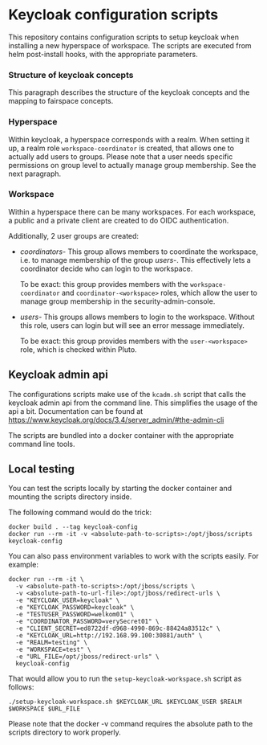 # Keycloak configuration scripts

This repository contains configuration scripts to setup
keycloak when installing a new hyperspace of workspace.
The scripts are executed from helm post-install hooks, with 
the appropriate parameters.

### Structure of keycloak concepts
This paragraph describes the structure of the keycloak concepts and the mapping
to fairspace concepts.

### Hyperspace 
Within keycloak, a hyperspace corresponds with a realm. When setting it up, a
realm role `workspace-coordinator` is created, that allows one to actually add
users to groups. Please note that a user needs specific permissions on group level 
to actually manage group membership. See the next paragraph. 

### Workspace
Within a hyperspace there can be many workspaces. For each workspace, a public 
and a private client are created to do OIDC authentication. 

Additionally, 2 user groups are created: 
* _coordinators-<workspace>_ This group allows members to coordinate the workspace, i.e.
  to manage membership of the group _users-<workspace>_. This effectively lets a coordinator
  decide who can login to the workspace.
  
  To be exact: this group provides members with the `workspace-coordinator` and `coordinator-<workspace>`
  roles, which allow the user to manage group membership in the security-admin-console.
* _users-<workspace>_ This groups allows members to login to the workspace. Without this role, 
  users can login but will see an error message immediately.
  
  To be exact: this group provides members with the `user-<workspace>`
  role, which is checked within Pluto.

## Keycloak admin api
The configurations scripts make use of the `kcadm.sh` script
that calls the keycloak admin api from the command line.
This simplifies the usage of the api a bit. Documentation can 
be found at https://www.keycloak.org/docs/3.4/server_admin/#the-admin-cli 

The scripts are bundled into a docker container with the appropriate
command line tools.

## Local testing
You can test the scripts locally by starting the 
docker container and mounting the scripts directory inside.

The following command would do the trick:

```
docker build . --tag keycloak-config
docker run --rm -it -v <absolute-path-to-scripts>:/opt/jboss/scripts keycloak-config
```

You can also pass environment variables to work with the scripts easily. For example:

```
docker run --rm -it \
  -v <absolute-path-to-scripts>:/opt/jboss/scripts \
  -v <absolute-path-to-url-file>:/opt/jboss/redirect-urls \
  -e "KEYCLOAK_USER=keycloak" \
  -e "KEYCLOAK_PASSWORD=keycloak" \
  -e "TESTUSER_PASSWORD=welkom01" \
  -e "COORDINATOR_PASSWORD=verySecret01" \
  -e "CLIENT_SECRET=ed8722df-d968-4990-869c-88424a83512c" \
  -e "KEYCLOAK_URL=http://192.168.99.100:30881/auth" \
  -e "REALM=testing" \
  -e "WORKSPACE=test" \
  -e "URL_FILE=/opt/jboss/redirect-urls" \
  keycloak-config
```

That would allow you to run the `setup-keycloak-workspace.sh` script as follows:

```
./setup-keycloak-workspace.sh $KEYCLOAK_URL $KEYCLOAK_USER $REALM $WORKSPACE $URL_FILE
```

Please note that the docker -v command requires the absolute path to the scripts
directory to work properly.

  

